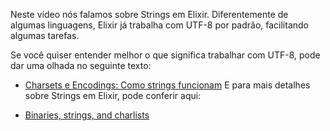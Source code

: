 Neste vídeo nós falamos sobre Strings em Elixir. Diferentemente de algumas linguagens, Elixir já trabalha com UTF-8 por padrão, facilitando algumas tarefas.

Se você quiser entender melhor o que significa trabalhar com UTF-8, pode dar uma olhada no seguinte texto:

* [Charsets e Encodings: Como strings funcionam](https://dias.dev/2021-08-24-charsets-e-encodings-como-strings-funcionam/)
E para mais detalhes sobre Strings em Elixir, pode conferir aqui:

* [Binaries, strings, and charlists](https://elixir-lang.org/getting-started/binaries-strings-and-char-lists.html)